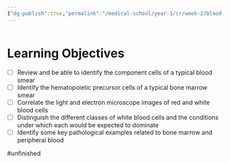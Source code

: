 ```yaml
---
{"dg-publish":true,"permalink":"/medical-school/year-1/cr/week-2/blood-histology/","tags":["cr","histology"],"updated":"2024-12-17T18:24:21.165+00:00"}
---
```


```table-of-contents
```
# Learning Objectives
- [ ] Review and be able to identify the component cells of a typical blood smear
- [ ] Identify the hematopoietic precursor cells of a typical bone marrow smear
- [ ] Correlate the light and electron microscope images of red and white blood cells
- [ ] Distinguish the different classes of white blood cells and the conditions under which each would be expected to dominate
- [ ] Identify some key pathological examples related to bone marrow and peripheral blood

#unfinished 